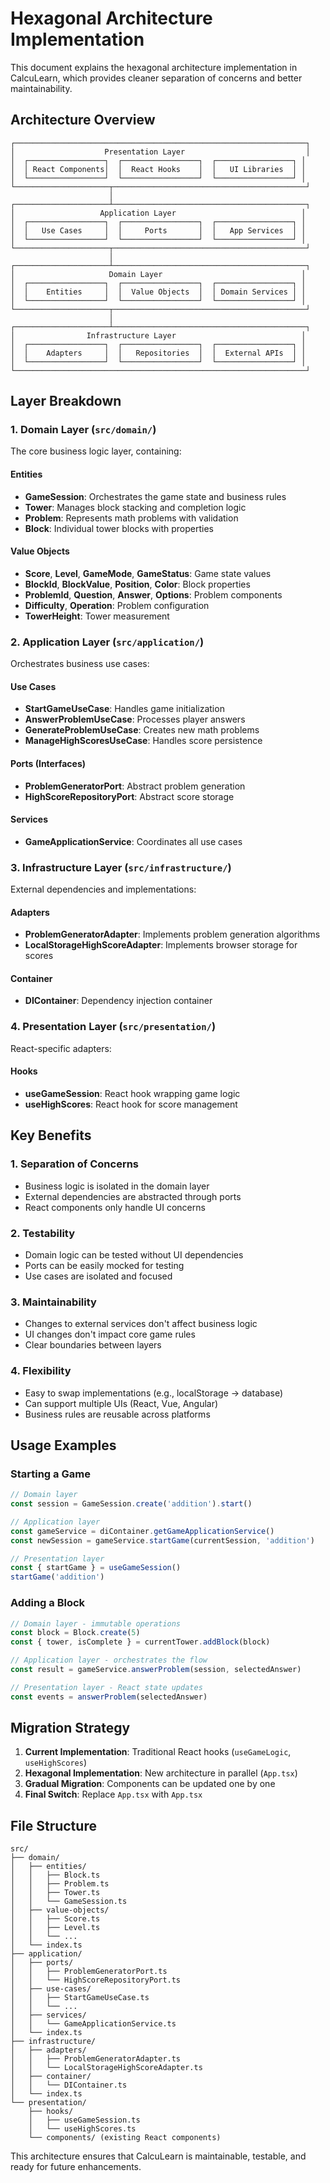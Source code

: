 # Hexagonal Architecture Implementation

This document explains the hexagonal architecture implementation in CalcuLearn, which provides cleaner separation of concerns and better maintainability.

## Architecture Overview

```
┌─────────────────────────────────────────────────────────────────┐
│                    Presentation Layer                           │
│  ┌─────────────────┐  ┌─────────────────┐  ┌─────────────────┐ │
│  │ React Components│  │  React Hooks    │  │   UI Libraries  │ │
│  └─────────────────┘  └─────────────────┘  └─────────────────┘ │
└─────────────────────┬───────────────────────────────────────────┘
                      │
┌─────────────────────┴───────────────────────────────────────────┐
│                   Application Layer                            │
│  ┌─────────────────┐  ┌─────────────────┐  ┌─────────────────┐ │
│  │   Use Cases     │  │     Ports       │  │   App Services  │ │
│  └─────────────────┘  └─────────────────┘  └─────────────────┘ │
└─────────────────────┬───────────────────────────────────────────┘
                      │
┌─────────────────────┴───────────────────────────────────────────┐
│                     Domain Layer                               │
│  ┌─────────────────┐  ┌─────────────────┐  ┌─────────────────┐ │
│  │    Entities     │  │  Value Objects  │  │ Domain Services │ │
│  └─────────────────┘  └─────────────────┘  └─────────────────┘ │
└─────────────────────┬───────────────────────────────────────────┘
                      │
┌─────────────────────┴───────────────────────────────────────────┐
│                Infrastructure Layer                            │
│  ┌─────────────────┐  ┌─────────────────┐  ┌─────────────────┐ │
│  │    Adapters     │  │   Repositories  │  │  External APIs  │ │
│  └─────────────────┘  └─────────────────┘  └─────────────────┘ │
└─────────────────────────────────────────────────────────────────┘
```

## Layer Breakdown

### 1. Domain Layer (`src/domain/`)

The core business logic layer, containing:

#### Entities
- **GameSession**: Orchestrates the game state and business rules
- **Tower**: Manages block stacking and completion logic
- **Problem**: Represents math problems with validation
- **Block**: Individual tower blocks with properties

#### Value Objects
- **Score**, **Level**, **GameMode**, **GameStatus**: Game state values
- **BlockId**, **BlockValue**, **Position**, **Color**: Block properties
- **ProblemId**, **Question**, **Answer**, **Options**: Problem components
- **Difficulty**, **Operation**: Problem configuration
- **TowerHeight**: Tower measurement

### 2. Application Layer (`src/application/`)

Orchestrates business use cases:

#### Use Cases
- **StartGameUseCase**: Handles game initialization
- **AnswerProblemUseCase**: Processes player answers
- **GenerateProblemUseCase**: Creates new math problems
- **ManageHighScoresUseCase**: Handles score persistence

#### Ports (Interfaces)
- **ProblemGeneratorPort**: Abstract problem generation
- **HighScoreRepositoryPort**: Abstract score storage

#### Services
- **GameApplicationService**: Coordinates all use cases

### 3. Infrastructure Layer (`src/infrastructure/`)

External dependencies and implementations:

#### Adapters
- **ProblemGeneratorAdapter**: Implements problem generation algorithms
- **LocalStorageHighScoreAdapter**: Implements browser storage for scores

#### Container
- **DIContainer**: Dependency injection container

### 4. Presentation Layer (`src/presentation/`)

React-specific adapters:

#### Hooks
- **useGameSession**: React hook wrapping game logic
- **useHighScores**: React hook for score management

## Key Benefits

### 1. **Separation of Concerns**
- Business logic is isolated in the domain layer
- External dependencies are abstracted through ports
- React components only handle UI concerns

### 2. **Testability**
- Domain logic can be tested without UI dependencies
- Ports can be easily mocked for testing
- Use cases are isolated and focused

### 3. **Maintainability**
- Changes to external services don't affect business logic
- UI changes don't impact core game rules
- Clear boundaries between layers

### 4. **Flexibility**
- Easy to swap implementations (e.g., localStorage → database)
- Can support multiple UIs (React, Vue, Angular)
- Business rules are reusable across platforms

## Usage Examples

### Starting a Game
```typescript
// Domain layer
const session = GameSession.create('addition').start()

// Application layer
const gameService = diContainer.getGameApplicationService()
const newSession = gameService.startGame(currentSession, 'addition')

// Presentation layer
const { startGame } = useGameSession()
startGame('addition')
```

### Adding a Block
```typescript
// Domain layer - immutable operations
const block = Block.create(5)
const { tower, isComplete } = currentTower.addBlock(block)

// Application layer - orchestrates the flow
const result = gameService.answerProblem(session, selectedAnswer)

// Presentation layer - React state updates
const events = answerProblem(selectedAnswer)
```

## Migration Strategy

1. **Current Implementation**: Traditional React hooks (`useGameLogic`, `useHighScores`)
2. **Hexagonal Implementation**: New architecture in parallel (`App.tsx`)
3. **Gradual Migration**: Components can be updated one by one
4. **Final Switch**: Replace `App.tsx` with `App.tsx`

## File Structure

```
src/
├── domain/
│   ├── entities/
│   │   ├── Block.ts
│   │   ├── Problem.ts
│   │   ├── Tower.ts
│   │   └── GameSession.ts
│   ├── value-objects/
│   │   ├── Score.ts
│   │   ├── Level.ts
│   │   └── ...
│   └── index.ts
├── application/
│   ├── ports/
│   │   ├── ProblemGeneratorPort.ts
│   │   └── HighScoreRepositoryPort.ts
│   ├── use-cases/
│   │   ├── StartGameUseCase.ts
│   │   └── ...
│   ├── services/
│   │   └── GameApplicationService.ts
│   └── index.ts
├── infrastructure/
│   ├── adapters/
│   │   ├── ProblemGeneratorAdapter.ts
│   │   └── LocalStorageHighScoreAdapter.ts
│   ├── container/
│   │   └── DIContainer.ts
│   └── index.ts
└── presentation/
    ├── hooks/
    │   ├── useGameSession.ts
    │   └── useHighScores.ts
    └── components/ (existing React components)
```

This architecture ensures that CalcuLearn is maintainable, testable, and ready for future enhancements.